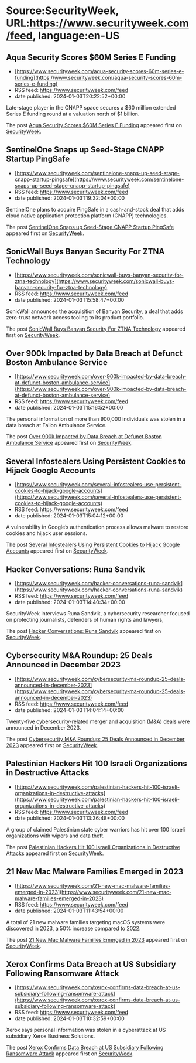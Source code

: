 # Source:SecurityWeek, URL:https://www.securityweek.com/feed, language:en-US

## Aqua Security Scores $60M Series E Funding
 - [https://www.securityweek.com/aqua-security-scores-60m-series-e-funding](https://www.securityweek.com/aqua-security-scores-60m-series-e-funding)
 - RSS feed: https://www.securityweek.com/feed
 - date published: 2024-01-03T20:22:52+00:00

<p>Late-stage player in the CNAPP space secures a $60 million extended Series E funding round at a valuation north of $1 billion.</p>
<p>The post <a href="https://www.securityweek.com/aqua-security-scores-60m-series-e-funding/">Aqua Security Scores $60M Series E Funding</a> appeared first on <a href="https://www.securityweek.com">SecurityWeek</a>.</p>

## SentinelOne Snaps up Seed-Stage CNAPP Startup PingSafe
 - [https://www.securityweek.com/sentinelone-snaps-up-seed-stage-cnapp-startup-pingsafe](https://www.securityweek.com/sentinelone-snaps-up-seed-stage-cnapp-startup-pingsafe)
 - RSS feed: https://www.securityweek.com/feed
 - date published: 2024-01-03T19:32:04+00:00

<p>SentinelOne plans to acquire PingSafe in a cash-and-stock deal that adds cloud native application protection platform (CNAPP) technologies.</p>
<p>The post <a href="https://www.securityweek.com/sentinelone-snaps-up-seed-stage-cnapp-startup-pingsafe/">SentinelOne Snaps up Seed-Stage CNAPP Startup PingSafe</a> appeared first on <a href="https://www.securityweek.com">SecurityWeek</a>.</p>

## SonicWall Buys Banyan Security For ZTNA Technology
 - [https://www.securityweek.com/sonicwall-buys-banyan-security-for-ztna-technology](https://www.securityweek.com/sonicwall-buys-banyan-security-for-ztna-technology)
 - RSS feed: https://www.securityweek.com/feed
 - date published: 2024-01-03T15:58:47+00:00

<p>SonicWall announces the acquisition of Banyan Security, a deal that adds zero-trust network access tooling to its product portfolio.</p>
<p>The post <a href="https://www.securityweek.com/sonicwall-buys-banyan-security-for-ztna-technology/">SonicWall Buys Banyan Security For ZTNA Technology</a> appeared first on <a href="https://www.securityweek.com">SecurityWeek</a>.</p>

## Over 900k Impacted by Data Breach at Defunct Boston Ambulance Service
 - [https://www.securityweek.com/over-900k-impacted-by-data-breach-at-defunct-boston-ambulance-service](https://www.securityweek.com/over-900k-impacted-by-data-breach-at-defunct-boston-ambulance-service)
 - RSS feed: https://www.securityweek.com/feed
 - date published: 2024-01-03T15:16:52+00:00

<p>The personal information of more than 900,000 individuals was stolen in a data breach at Fallon Ambulance Service.</p>
<p>The post <a href="https://www.securityweek.com/over-900k-impacted-by-data-breach-at-defunct-boston-ambulance-service/">Over 900k Impacted by Data Breach at Defunct Boston Ambulance Service</a> appeared first on <a href="https://www.securityweek.com">SecurityWeek</a>.</p>

## Several Infostealers Using Persistent Cookies to Hijack Google Accounts
 - [https://www.securityweek.com/several-infostealers-use-persistent-cookies-to-hijack-google-accounts](https://www.securityweek.com/several-infostealers-use-persistent-cookies-to-hijack-google-accounts)
 - RSS feed: https://www.securityweek.com/feed
 - date published: 2024-01-03T15:04:12+00:00

<p>A vulnerability in Google’s authentication process allows malware to restore cookies and hijack user sessions.</p>
<p>The post <a href="https://www.securityweek.com/several-infostealers-use-persistent-cookies-to-hijack-google-accounts/">Several Infostealers Using Persistent Cookies to Hijack Google Accounts</a> appeared first on <a href="https://www.securityweek.com">SecurityWeek</a>.</p>

## Hacker Conversations: Runa Sandvik
 - [https://www.securityweek.com/hacker-conversations-runa-sandvik](https://www.securityweek.com/hacker-conversations-runa-sandvik)
 - RSS feed: https://www.securityweek.com/feed
 - date published: 2024-01-03T14:40:34+00:00

<p>SecurityWeek interviews Runa Sandvik, a cybersecurity researcher focused on protecting journalists, defenders of human rights and lawyers, </p>
<p>The post <a href="https://www.securityweek.com/hacker-conversations-runa-sandvik/">Hacker Conversations: Runa Sandvik</a> appeared first on <a href="https://www.securityweek.com">SecurityWeek</a>.</p>

## Cybersecurity M&A Roundup: 25 Deals Announced in December 2023
 - [https://www.securityweek.com/cybersecurity-ma-roundup-25-deals-announced-in-december-2023](https://www.securityweek.com/cybersecurity-ma-roundup-25-deals-announced-in-december-2023)
 - RSS feed: https://www.securityweek.com/feed
 - date published: 2024-01-03T14:04:14+00:00

<p>Twenty-five cybersecurity-related merger and acquisition (M&#038;A) deals were announced in December 2023.</p>
<p>The post <a href="https://www.securityweek.com/cybersecurity-ma-roundup-25-deals-announced-in-december-2023/">Cybersecurity M&#038;A Roundup: 25 Deals Announced in December 2023</a> appeared first on <a href="https://www.securityweek.com">SecurityWeek</a>.</p>

## Palestinian Hackers Hit 100 Israeli Organizations in Destructive Attacks
 - [https://www.securityweek.com/palestinian-hackers-hit-100-israeli-organizations-in-destructive-attacks](https://www.securityweek.com/palestinian-hackers-hit-100-israeli-organizations-in-destructive-attacks)
 - RSS feed: https://www.securityweek.com/feed
 - date published: 2024-01-03T13:36:48+00:00

<p>A group of claimed Palestinian state cyber warriors has hit over 100 Israeli organizations with wipers and data theft.</p>
<p>The post <a href="https://www.securityweek.com/palestinian-hackers-hit-100-israeli-organizations-in-destructive-attacks/">Palestinian Hackers Hit 100 Israeli Organizations in Destructive Attacks</a> appeared first on <a href="https://www.securityweek.com">SecurityWeek</a>.</p>

## 21 New Mac Malware Families Emerged in 2023
 - [https://www.securityweek.com/21-new-mac-malware-families-emerged-in-2023](https://www.securityweek.com/21-new-mac-malware-families-emerged-in-2023)
 - RSS feed: https://www.securityweek.com/feed
 - date published: 2024-01-03T11:43:54+00:00

<p>A total of 21 new malware families targeting macOS systems were discovered in 2023, a 50% increase compared to 2022. </p>
<p>The post <a href="https://www.securityweek.com/21-new-mac-malware-families-emerged-in-2023/">21 New Mac Malware Families Emerged in 2023</a> appeared first on <a href="https://www.securityweek.com">SecurityWeek</a>.</p>

## Xerox Confirms Data Breach at US Subsidiary Following Ransomware Attack
 - [https://www.securityweek.com/xerox-confirms-data-breach-at-us-subsidiary-following-ransomware-attack](https://www.securityweek.com/xerox-confirms-data-breach-at-us-subsidiary-following-ransomware-attack)
 - RSS feed: https://www.securityweek.com/feed
 - date published: 2024-01-03T10:32:59+00:00

<p>Xerox says personal information was stolen in a cyberattack at US subsidiary Xerox Business Solutions.</p>
<p>The post <a href="https://www.securityweek.com/xerox-confirms-data-breach-at-us-subsidiary-following-ransomware-attack/">Xerox Confirms Data Breach at US Subsidiary Following Ransomware Attack</a> appeared first on <a href="https://www.securityweek.com">SecurityWeek</a>.</p>

